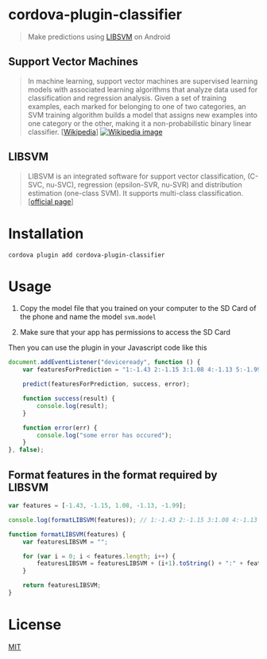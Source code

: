 # cordova-plugin-classifier
>Make predictions using [LIBSVM](https://www.csie.ntu.edu.tw/~cjlin/libsvm/) on Android

## Support Vector Machines

>In machine learning, support vector machines are supervised learning models with associated learning algorithms that analyze data used for classification and regression analysis. Given a set of training examples, each marked for belonging to one of two categories, an SVM training algorithm builds a model that assigns new examples into one category or the other, making it a non-probabilistic binary linear classifier. [[Wikipedia](http://en.wikipedia.org/wiki/Support_vector_machine)]
>[![Wikipedia image](http://upload.wikimedia.org/wikipedia/commons/1/1b/Kernel_Machine.png)](http://en.wikipedia.org/wiki/File:Kernel_Machine.png)

## LIBSVM
> LIBSVM is an integrated software for support vector classification, (C-SVC, nu-SVC), regression (epsilon-SVR, nu-SVR) and distribution estimation (one-class SVM). It supports multi-class classification. [[official page](https://www.csie.ntu.edu.tw/~cjlin/libsvm/)]

# Installation

``` 
cordova plugin add cordova-plugin-classifier
```

# Usage

1. Copy the model file that you trained on your computer to the SD Card of the phone and name the model `svm.model`

2. Make sure that your app has permissions to access the SD Card

Then you can use the plugin in your Javascript code like this

```javascript
document.addEventListener("deviceready", function () {
	var featuresForPrediction = "1:-1.43 2:-1.15 3:1.08 4:-1.13 5:-1.99";

	predict(featuresForPrediction, success, error);

	function success(result) {
		console.log(result);
	}	

	function error(err) {
		console.log("some error has occured");
	}
}, false);
```

## Format features in the format required by LIBSVM

```javascript
var features = [-1.43, -1.15, 1.08, -1.13, -1.99];

console.log(formatLIBSVM(features)); // 1:-1.43 2:-1.15 3:1.08 4:-1.13 5:-1.99

function formatLIBSVM(features) {
	var featuresLIBSVM = "";

	for (var i = 0; i < features.length; i++) {
		featuresLIBSVM = featuresLIBSVM + (i+1).toString() + ":" + features[i] + " ";
	}

	return featuresLIBSVM;
}
```

# License
[MIT](https://opensource.org/licenses/MIT)